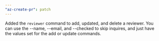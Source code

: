 ```yaml
---
"az-create-pr": patch
---
```


Added the `reviewer` command to add, updated, and delete a reviewer. You can use the --name, --email, and --checked to skip inquires, and just have the values set for the add or update commands.
